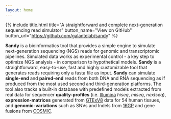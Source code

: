 ```yaml
---
layout: home
---
```


{% include title.html
  title="A straightforward and complete next-generation sequencing read simulator"
  button_name="View on GitHub"
  button_url="https://github.com/galantelab/sandy"
%}

**Sandy** is a bioinformatics tool that provides a simple engine to simulate next-generation
sequencing (NGS) reads for genomic and transcriptomic pipelines. Simulated data works as
experimental control \- a key step to optimize NGS analysis - in comparison to hypothetical
models. **Sandy** is a straightforward, easy-to-use, fast and highly customizable tool that
generates reads requiring only a fasta file as input. **Sandy** can simulate **single-end**
and **paired-end** reads from both DNA and RNA sequencing as if produced from the most used
second and third-generation platforms. The tool also tracks a built-in database with predefined
models extracted from real data for sequencer **quality-profiles** (i.e.
[Illumina](https://www.illumina.com/) *hiseq*, *miseq*, *nextseq*), **expression-matrices**
generated from [GTExV8](https://www.gtexportal.org/home/) data for 54 human tissues, and
**genomic-variations** such as SNVs and Indels from [1KGP](https://www.internationalgenome.org/)
and gene fusions from [COSMIC](https://cancer.sanger.ac.uk/cosmic).

<br />
